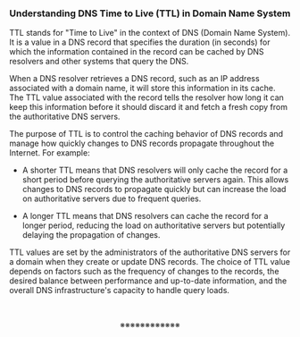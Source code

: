 ### Understanding DNS Time to Live (TTL) in Domain Name System

TTL stands for "Time to Live" in the context of DNS (Domain Name System). It is a value in a DNS record that specifies the duration (in seconds) for which the information contained in the record can be cached by DNS resolvers and other systems that query the DNS.

When a DNS resolver retrieves a DNS record, such as an IP address associated with a domain name, it will store this information in its cache. The TTL value associated with the record tells the resolver how long it can keep this information before it should discard it and fetch a fresh copy from the authoritative DNS servers.

The purpose of TTL is to control the caching behavior of DNS records and manage how quickly changes to DNS records propagate throughout the Internet. For example:

- A shorter TTL means that DNS resolvers will only cache the record for a short period before querying the authoritative servers again. This allows changes to DNS records to propagate quickly but can increase the load on authoritative servers due to frequent queries.
  
- A longer TTL means that DNS resolvers can cache the record for a longer period, reducing the load on authoritative servers but potentially delaying the propagation of changes.

TTL values are set by the administrators of the authoritative DNS servers for a domain when they create or update DNS records. The choice of TTL value depends on factors such as the frequency of changes to the records, the desired balance between performance and up-to-date information, and the overall DNS infrastructure's capacity to handle query loads.

<br><p align="center">※※※※※※※※※※※※</p>
